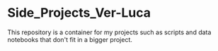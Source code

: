 # Side_Projects_Ver-Luca
This repository is a container for my projects such as scripts and data notebooks that don't fit in a bigger project. 
